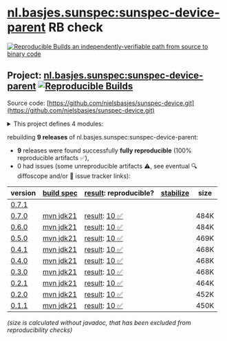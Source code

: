 [nl.basjes.sunspec:sunspec-device-parent](https://central.sonatype.com/artifact/nl.basjes.sunspec/sunspec-device-parent/versions) RB check
=======

[![Reproducible Builds](https://reproducible-builds.org/images/logos/rb.svg) an independently-verifiable path from source to binary code](https://reproducible-builds.org/)

## Project: [nl.basjes.sunspec:sunspec-device-parent](https://central.sonatype.com/artifact/nl.basjes.sunspec/sunspec-device-parent/versions) [![Reproducible Builds](https://img.shields.io/endpoint?url=https://raw.githubusercontent.com/jvm-repo-rebuild/reproducible-central/master/content/nl/basjes/sunspec/sunspec-device-parent/badge.json)](https://github.com/jvm-repo-rebuild/reproducible-central/blob/master/content/nl/basjes/sunspec/sunspec-device-parent/README.md)

Source code: [https://github.com/nielsbasjes/sunspec-device.git](https://github.com/nielsbasjes/sunspec-device.git)

<details><summary>This project defines 4 modules:</summary>

* [nl.basjes.sunspec:sunspec-device](https://central.sonatype.com/artifact/nl.basjes.sunspec/sunspec-device/overview)
* [nl.basjes.sunspec:sunspec-device-parent](https://central.sonatype.com/artifact/nl.basjes.sunspec/sunspec-device-parent/overview)
* [nl.basjes.sunspec:sunspec-model](https://central.sonatype.com/artifact/nl.basjes.sunspec/sunspec-model/overview)
* [nl.basjes.sunspec:sunspec-schema-writer](https://central.sonatype.com/artifact/nl.basjes.sunspec/sunspec-schema-writer/overview)
</details>

rebuilding **9 releases** of nl.basjes.sunspec:sunspec-device-parent:
- **9** releases were found successfully **fully reproducible** (100% reproducible artifacts :white_check_mark:),
- 0 had issues (some unreproducible artifacts :warning:, see eventual :mag: diffoscope and/or :memo: issue tracker links):

| version | [build spec](/BUILDSPEC.md) | [result](https://reproducible-builds.org/docs/jvm/): reproducible? | [stabilize](https://github.com/google/oss-rebuild/blob/main/cmd/stabilize/README.md) | size |
| -- | --------- | ------ | ------ | -- |
| [0.7.1](https://central.sonatype.com/artifact/nl.basjes.sunspec/sunspec-device-parent/0.7.1/pom) | | | |
| [0.7.0](https://central.sonatype.com/artifact/nl.basjes.sunspec/sunspec-device-parent/0.7.0/pom) | [mvn jdk21](sunspec-device-parent-0.7.0.buildspec) | [result](sunspec-device-parent-0.7.0.buildinfo): [10 :white_check_mark: ](sunspec-device-parent-0.7.0.buildcompare) | | 484K |
| [0.6.0](https://central.sonatype.com/artifact/nl.basjes.sunspec/sunspec-device-parent/0.6.0/pom) | [mvn jdk21](sunspec-device-parent-0.6.0.buildspec) | [result](sunspec-device-parent-0.6.0.buildinfo): [10 :white_check_mark: ](sunspec-device-parent-0.6.0.buildcompare) | | 484K |
| [0.5.0](https://central.sonatype.com/artifact/nl.basjes.sunspec/sunspec-device-parent/0.5.0/pom) | [mvn jdk21](sunspec-device-parent-0.5.0.buildspec) | [result](sunspec-device-parent-0.5.0.buildinfo): [10 :white_check_mark: ](sunspec-device-parent-0.5.0.buildcompare) | | 469K |
| [0.4.1](https://central.sonatype.com/artifact/nl.basjes.sunspec/sunspec-device-parent/0.4.1/pom) | [mvn jdk21](sunspec-device-parent-0.4.1.buildspec) | [result](sunspec-device-parent-0.4.1.buildinfo): [10 :white_check_mark: ](sunspec-device-parent-0.4.1.buildcompare) | | 468K |
| [0.4.0](https://central.sonatype.com/artifact/nl.basjes.sunspec/sunspec-device-parent/0.4.0/pom) | [mvn jdk21](sunspec-device-parent-0.4.0.buildspec) | [result](sunspec-device-parent-0.4.0.buildinfo): [10 :white_check_mark: ](sunspec-device-parent-0.4.0.buildcompare) | | 468K |
| [0.3.0](https://central.sonatype.com/artifact/nl.basjes.sunspec/sunspec-device-parent/0.3.0/pom) | [mvn jdk21](sunspec-device-parent-0.3.0.buildspec) | [result](sunspec-device-parent-0.3.0.buildinfo): [10 :white_check_mark: ](sunspec-device-parent-0.3.0.buildcompare) | | 468K |
| [0.2.1](https://central.sonatype.com/artifact/nl.basjes.sunspec/sunspec-device-parent/0.2.1/pom) | [mvn jdk21](sunspec-device-parent-0.2.1.buildspec) | [result](sunspec-device-parent-0.2.1.buildinfo): [10 :white_check_mark: ](sunspec-device-parent-0.2.1.buildcompare) | | 464K |
| [0.2.0](https://central.sonatype.com/artifact/nl.basjes.sunspec/sunspec-device-parent/0.2.0/pom) | [mvn jdk21](sunspec-device-parent-0.2.0.buildspec) | [result](sunspec-device-parent-0.2.0.buildinfo): [10 :white_check_mark: ](sunspec-device-parent-0.2.0.buildcompare) | | 452K |
| [0.1.1](https://central.sonatype.com/artifact/nl.basjes.sunspec/sunspec-device-parent/0.1.1/pom) | [mvn jdk21](sunspec-device-parent-0.1.1.buildspec) | [result](sunspec-device-parent-0.1.1.buildinfo): [10 :white_check_mark: ](sunspec-device-parent-0.1.1.buildcompare) | | 450K |

<i>(size is calculated without javadoc, that has been excluded from reproducibility checks)</i>
